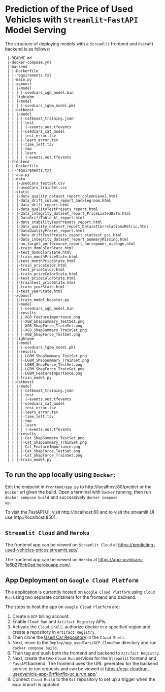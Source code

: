 # Prediction of the Price of Used Vehicles with `Streamlit`-`FastAPI` Model Serving

The structure of deploying models with a `Streamlit` frontend and `FastAPI` backend is as follows:
```
 |-README.md
 |-docker-compose.yml
 |-backend
 | |-Dockerfile
 | |-requirements.txt
 | |-main.py
 | |-xgboost
 | | |-model
 | | | |-usedcars_xgb_model.bin
 | |-lightgbm
 | | |-model
 | | | |-usedcars_lgbm_model.pkl
 | |-catboost
 | | |-model
 | | | |-catboost_training.json
 | | | |-test
 | | | | |-events.out.tfevents
 | | | |-usedcars_cat_model
 | | | |-test_error.tsv
 | | | |-learn_error.tsv
 | | | |-time_left.tsv
 | | | |-tmp
 | | | |-learn
 | | | | |-events.out.tfevents
 |-frontend
 | |-Dockerfile
 | |-requirements.txt
 | |-app.py
 | |-data
 | | |-usedCars_testSet.csv
 | | |-usedCars_trainSet.csv
 | |-static
 | | |-data_quality_dataset_report_columnLevel.html
 | | |-data_drift_column_report_backlegroom.html
 | | |-data_drift_report.html
 | | |-data_qualityTestPresets_report.html
 | | |-data_integrity_dataset_report_PriceListedData.html
 | | |-DataDriftTable_kl_report.html
 | | |-data_stabilityTestPresets_report.html
 | | |-data_quality_dataset_report_DatasetCorrelationsMetric.html
 | | |-DataQualityPreset_report.html
 | | |-data_driftTestPresets_report_stattest_psi.html
 | | |-data_integrity_dataset_report_SummaryMissing.html
 | | |-no_target_performance_report_horsepower_mileage.html
 | | |-train_domColorState.html
 | | |-test_domColorState.html   
 | | |-train_monthPriceState.html
 | | |-test_monthPriceState.html  
 | | |-train_priceColor.html
 | | |-test_priceColor.html    
 | | |-train_priceColorState.html
 | | |-test_priceColorState.html  
 | | |-traintest_priceState.html
 | | |-train_yearState.html
 | | |-test_yearState.html
 | |-xgboost
 | | |-train_model_booster.py
 | | |-model
 | | | |-usedcars_xgb_model.bin
 | | |-results
 | | | |-XGB_FeatureImportance.png
 | | | |-XGB_ShapSummary_TestSet.png
 | | | |-XGB_ShapForce_TrainSet.png
 | | | |-XGB_ShapSummary_TrainSet.png
 | | | |-XGB_ShapForce_TestSet.png
 | |-lightgbm
 | | |-model
 | | | |-usedcars_lgbm_model.pkl
 | | |-results
 | | | |-LGBM_ShapSummary_TestSet.png
 | | | |-LGBM_ShapSummary_TrainSet.png
 | | | |-LGBM_ShapForce_TestSet.png
 | | | |-LGBM_ShapForce_TrainSet.png
 | | | |-LGBM_FeatureImportance.png
 | | |-train_model.py
 | |-catboost
 | | |-model
 | | | |-catboost_training.json
 | | | |-test
 | | | | |-events.out.tfevents
 | | | |-usedcars_cat_model
 | | | |-test_error.tsv
 | | | |-learn_error.tsv
 | | | |-time_left.tsv
 | | | |-tmp
 | | | |-learn
 | | | | |-events.out.tfevents
 | | |-results
 | | | |-Cat_ShapSummary_TestSet.png
 | | | |-Cat_ShapSummary_TrainSet.png
 | | | |-Cat_FeatureImportance.png
 | | | |-Cat_ShapForce_TestSet.png
 | | | |-Cat_ShapForce_TrainSet.png
 | | |-train_model.py
```

## To run the app locally using `Docker`:
Edit the endpoint in `frontend/app.py` to http://localhost:80/predict or the `Docker` url given the build.
Open a terminal with `Docker` running, then run <code>docker compose build</code> and successively <code>docker compose up</code>.

To visit the FastAPI UI, visit http://localhost:80 and to visit the streamlit UI use http://localhost:8501.

## `Streamlit Cloud` and `Heroku`
The frontend app can be viewed on `Streamlit Cloud` at https://predicting-used-vehicles-prices.streamlit.app/.

The frontend app can be viewed on `Heroku` at https://app-usedcars-1e6b276cb0ad.herokuapp.com/.

## App Deployment on `Google Cloud Platform`
This application is currently hosted on `Google Cloud Platform` using `Cloud Run` using two separate containers for the frontend and backend.

The steps to host the app on `Google Cloud Platform` are:

1. Create a `GCP` billing account.
2. Enable `Cloud Run` and `Artifact Registry` APIs.
3. Activate the `Cloud Shell`, authorize docker in a specified region and create a repository in `Artifact Registry`.
4. Then clone the [Used Car Repository](https://github.com/adataschultz/UsedCars_Prices/tree/main) in the `Cloud Shell`.
5. Next, move to the `Deploy/app_usedCars/GCP_CloudRun` directory and run `docker compose build`.
5. Then tag and push both the frontend and backend to `Artifact Registry`.
6. Next, create the two `Cloud Run` services for the `Streamlit` frontend and `FastAPI`backend. The frontend uses the URL generated for the backend service to run requests and can be viewed at https://gcp-cloudrun-usedvehicle-app-6rtfkkrflq-uc.a.run.app/
7. Connect `Cloud Build` to the `Git` repository to set up a trigger when the `main` branch is updated.